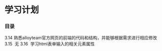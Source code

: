 学习计划
===========================
### 目录
3.14  熟悉alloyteam官方网页的前端的代码和结构，并能够根据需求进行相应修改
3.15  无
3.16  学习html表单输入的相关元素属性
